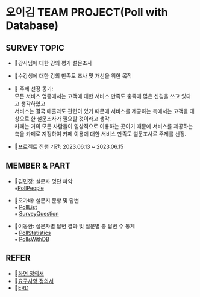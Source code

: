 # 오이김 TEAM PROJECT(Poll with Database)
## SURVEY TOPIC
- 🥐강사님에 대한 강의 평가 설문조사 
- 🧁수강생에 대한 강의 만족도 조사 및 개선을 위한 목적  
- 🍰 주제 선정 동기:   
모든 서비스 업종에서는 고객에 대한 서비스 만족도 충족에  많은 신경을 쓰고 있다고 생각하였고  
서비스는 결국 매출과도 관련이 있기 때문에 서비스를 제공하는 측에서는 고객을 대상으로 한 설문조사가 필요할 것이라고 생각.  
카페는 거의 모든 사람들이 일상적으로 이용하는 곳이기 때문에 서비스를 제공하는 측을 카페로 지정하여 카페 이용에 대한 서비스 만족도 설문조사로 주제를 선정.

- 🥤프로젝트 진행 기간: 2023.06.13 ~ 2023.06.15

## MEMBER & PART
- 🥯김민정: 설문자 명단 파악  
⁕[PollPeople](https://github.com/Ryuyeonjoo/Team_Project/blob/main/src/SurveyMain.java)  

- 🌮오가배: 설문지 문항 및 답변    
⁕ [PollList](https://github.com/Ryuyeonjoo/Team_Project/blob/main/src/Survey.java)  
⁕ [SurveyQuestion](https://github.com/Ryuyeonjoo/Team_Project/blob/main/src/SurveyQuestion.java)

- 🥞이동환: 설문자별 답변 결과 및 질문별 총 답변 수 통계  
⁕ [PollStatistics](https://github.com/Ryuyeonjoo/Team_Project/blob/main/src/SurveyTotal.java)  
⁕ [PollsWithDB](https://github.com/Ryuyeonjoo/Team_Project/blob/main/src/Users.java)

## REFER
- 🍩[화면 정의서](https://github.com/Ryuyeonjoo/Team_Project/blob/main/Survey/Final/%ED%99%94%EB%A9%B4%EC%A0%95%EC%9D%98%EC%84%9C_%EA%B9%80%EB%B0%B0%EB%A5%98.pdf)
- 🍮[요구사항 정의서](https://github.com/Ryuyeonjoo/Team_Project/blob/main/Survey/Final/%EC%9A%94%EA%B5%AC%EC%82%AC%ED%95%AD%EC%A0%95%EC%9D%98%EC%84%9C_%EA%B9%80%EB%B0%B0%EB%A5%98.pdf)
- 🧃[ERD](https://github.com/Ryuyeonjoo/Team_Project/blob/main/Survey/Final/khcafe_survey.png)

